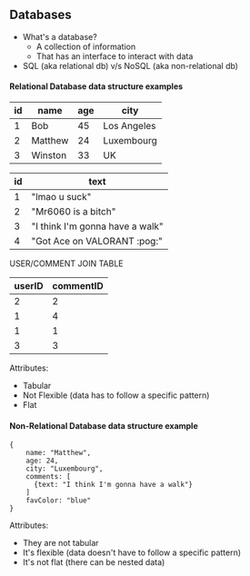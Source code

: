 ## Databases

- What's a database?
    - A collection of information
    - That has an interface to interact with data
- SQL (aka relational db) v/s NoSQL (aka non-relational db)

#### Relational Database data structure examples
| id | name | age | city |
|----|-------|-----|------|
| 1 | Bob | 45 | Los Angeles |
| 2 | Matthew | 24 | Luxembourg |
| 3 | Winston | 33 | UK |

| id | text |
|----| -----|
| 1  | "lmao u suck"|
| 2  | "Mr6060 is a bitch" |
| 3  | "I think I'm gonna have a walk" |
| 4  | "Got Ace on VALORANT :pog:" |

USER/COMMENT JOIN TABLE

| userID | commentID |
|---| --- |
| 2 | 2 |
| 1 | 4 |
| 1 | 1 |
| 3 | 3 |

Attributes:
- Tabular
- Not Flexible (data has to follow a specific pattern)
- Flat

#### Non-Relational Database data structure example

```metadata json
{
    name: "Matthew",
    age: 24,
    city: "Luxembourg",
    comments: [
      {text: "I think I'm gonna have a walk"}    
    ]
    favColor: "blue"
}
```

Attributes:
- They are not tabular
- It's flexible (data doesn't have to follow a specific pattern)
- It's not flat (there can be nested data)